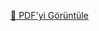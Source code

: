 [📄 PDF'yi Görüntüle](https://aygulanavatan.github.io/Click-Buy/Melek%20Yılmaz%20Durum%20Senaryoları.pdf)


